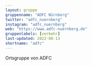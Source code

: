 ```yaml
---
layout: gruppe
gruppenname: "ADFC Nürnberg"
twitter: "adfc_nuernberg"
instagram: "adfc_nuernberg"
web: "https://www.adfc-nuernberg.de"
gruppenlabels: [verkehr]
last-updated: 2022-08-13
shortname: "adfc"
---
```


Ortsgruppe von ADFC 
